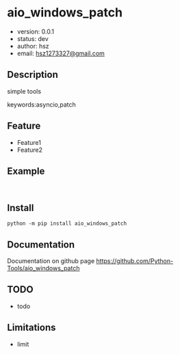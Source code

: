 
# aio_windows_patch

+ version: 0.0.1
+ status: dev
+ author: hsz
+ email: hsz1273327@gmail.com

## Description

simple tools


keywords:asyncio,patch

## Feature

+ Feature1
+ Feature2

## Example

```


````

## Install

`python -m pip install aio_windows_patch`


## Documentation

Documentation on github page <https://github.com/Python-Tools/aio_windows_patch>



## TODO

+ todo

## Limitations

+ limit


